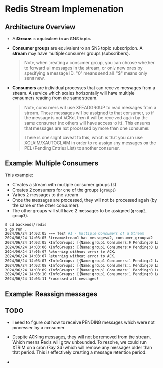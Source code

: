 # Redis Stream Implemenation

## Architecture Overview

* A **Stream** is equivalent to an SNS topic. 

* **Consumer groups** are equivalent to an SNS topic subscription. 
  A **stream** may have multiple consumer groups (subscribers).

    > Note, when creating a consumer group, you can choose whether to forward all messages in the stream, or only new ones
    > by specifying a message ID. "0" means send all, "$" means only send new.

* **Consumers** are individual processes that can receive messages from a stream. 
  A service which scales horizontally will have multiple consumers reading from the same stream.
  
  > Note, consumers will use XREADGROUP to read messages from a stream. Those messages will be assigned to that consumer, 
  > so if the message is not ACKd, then it will be received again by the same consumer (no others will have access to it).
  > This ensures that messages are not processed by more than one consumer.
  >
  > There is one slight caveat to this, which is that you can use XCLAIM/XAUTOCLAIM in order to re-assign any messages
  > on the PEL (Pending Entries List) to another consumer.

## Example: Multiple Consumers

This example:

* Creates a stream with multiple consumer groups (3)
* Creates 2 consumers for one of the groups (`group1`)
* Writes 2 messages to the stream
* Once the messages are processed, they will not be processed again (by the same or the other consumer).
* The other groups will still have 2 messages to be assigned (`group2`, `group3`).

```bash
$ cd backends/redis
$ go run .
2024/06/24 14:03:05 === Test #1 - Multiple Consumers of a Stream
2024/06/24 14:03:05 Stream=stream1 has messages=2, consumer_groups=2
2024/06/24 14:03:05 XInfoGroups: [{Name:group1 Consumers:0 Pending:0 LastDeliveredID:0-0 EntriesRead:0 Lag:2} {Name:group2 Consumers:0 Pending:0 LastDeliveredID:0-0 EntriesRead:0 Lag:2}]
2024/06/24 14:03:06 XInfoGroups: [{Name:group1 Consumers:0 Pending:0 LastDeliveredID:0-0 EntriesRead:0 Lag:2} {Name:group2 Consumers:0 Pending:0 LastDeliveredID:0-0 EntriesRead:0 Lag:2}]
2024/06/24 14:03:07 Returning without error to ACK.
2024/06/24 14:03:07 Returning without error to ACK.
2024/06/24 14:03:07 XInfoGroups: [{Name:group1 Consumers:1 Pending:2 LastDeliveredID:1719252185290-0 EntriesRead:2 Lag:0} {Name:group2 Consumers:0 Pending:0 LastDeliveredID:0-0 EntriesRead:0 Lag:2}]
2024/06/24 14:03:08 XInfoGroups: [{Name:group1 Consumers:1 Pending:0 LastDeliveredID:1719252185290-0 EntriesRead:2 Lag:0} {Name:group2 Consumers:0 Pending:0 LastDeliveredID:0-0 EntriesRead:0 Lag:2}]
2024/06/24 14:03:09 XInfoGroups: [{Name:group1 Consumers:1 Pending:0 LastDeliveredID:1719252185290-0 EntriesRead:2 Lag:0} {Name:group2 Consumers:0 Pending:0 LastDeliveredID:0-0 EntriesRead:0 Lag:2}]
2024/06/24 14:03:10 XInfoGroups: [{Name:group1 Consumers:1 Pending:0 LastDeliveredID:1719252185290-0 EntriesRead:2 Lag:0} {Name:group2 Consumers:0 Pending:0 LastDeliveredID:0-0 EntriesRead:0 Lag:2}]
2024/06/24 14:03:11 Processed all messages!
```

## Example: Reassign messages 


## TODO

* I need to figure out how to receive PENDING messages which were not processed by a consumer.
  

* Despite ACKing messages, they will not be removed from the stream. Which means Redis will grow unbounded.
  To resolve, we could run XTRIM on a cron (Say 3d) which will remove any messages older than that period.
  This is effectively creating a message retention period.

*  
